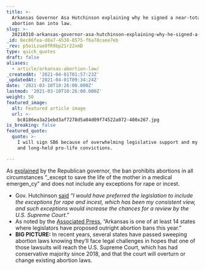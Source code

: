 ```yaml
---
title: >-
  Arkansas Governor Asa Hutchinson explaining why he signed a near-total
  abortion ban into law.
slug: >-
  20210310-arkansas-governor-asa-hutchinson-explaining-why-he-signed-a-near-total-abortion-ban-into
_id: 8ec86fea-d8a7-4538-8575-f6a78caee7eb
_rev: p5oiLzuoOfR9bp21r22xmD
type: quick_quotes
draft: false
aliases:
  - article/arkansas-abortion-law/
_createdAt: '2021-04-01T01:57:23Z'
_updatedAt: '2021-04-01T09:34:24Z'
date: '2021-03-10T10:26:00.000Z'
lastmod: '2021-03-10T10:26:00.000Z'
weight: 50
featured_image:
  alt: Featured article image
  url: >-
    bc8186ea3a21ebd3af7278d5a04d09f74522a072-400x267.jpg
is_breaking: false
featured_quote:
  quote: >-
    I will sign SB6 because of overwhelming legislative support and my sincere
    and long-held pro-life convictions.

---
```

As [explained](https://portal.arkansas.gov/agency/governors-office/news/governor-hutchinson-issues-statement-on-signing-of-sb/) by the Republican governor, the ban prohibits abortions in all circumstances “_except to save the life of the mother in a medical emergen_cy” and does not include any exceptions for rape or incest.

* Gov. Hutchinson [said](https://portal.arkansas.gov/agency/governors-office/news/governor-hutchinson-issues-statement-on-signing-of-sb/) _“I would have preferred the legislation to include the exceptions for rape and incest, which has been my consistent view, and such exceptions would increase the chances for a review by the U.S. Supreme Court_.”
* As noted by the [Associated Press](https://apnews.com/article/us-news-arkansas-legislation-courts-asa-hutchinson-24ca79cb9b416f81d9152f54881c7a74), “Arkansas is one of at least 14 states where legislators have proposed outright abortion bans this year.”
* **BIG PICTURE:** In recent years, several states have passed sweeping abortion laws knowing they’ll face legal challenges in hopes that one of those lawsuits will reach the U.S. Supreme Court, which has had conservative majority since 2018, and that the court will overturn or change existing abortion laws.